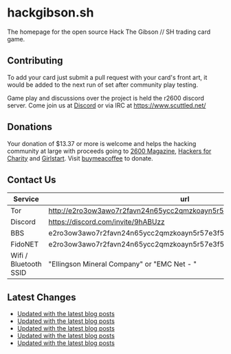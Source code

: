# hackgibson.sh
The homepage for the open source Hack The Gibson // SH trading card game.


## Contributing

To add your card just submit a pull request with your card's front art, it would be added to the next run of set after community play testing.

Game play and discussions over the project is held the r2600 discord server. Come join us at [Discord](https://discord.com/invite/9hABUzz) or via IRC at https://www.scuttled.net/


## Donations

Your donation of $13.37 or more is welcome and helps the hacking community at large with proceeds going to [2600 Magazine](https://2600.com/), [Hackers for Charity](https://hackersforcharity.org) and [Girlstart](https://girlstart.org).  Visit [buymeacoffee](https://www.buymeacoffee.com/hackgibson.sh) to donate.


## Contact Us

Service | url
-|-
Tor | http://e2ro3ow3awo7r2favn24n65ycc2qmzkoayn5r57e3f56nvjwdcgg32ad.onion
Discord | https://discord.com/invite/9hABUzz
BBS | e2ro3ow3awo7r2favn24n65ycc2qmzkoayn5r57e3f56nvjwdcgg32ad.onion:23
FidoNET | e2ro3ow3awo7r2favn24n65ycc2qmzkoayn5r57e3f56nvjwdcgg32ad.onion:24554
Wifi / Bluetooth SSID | "Ellingson Mineral Company" or "EMC Net - <fidonet address>"

## Latest Changes
<!-- BLOG-POST-LIST:START -->
- [Updated with the latest blog posts](https://github.com/DFW2600/hackgibson.sh/commit/924d3b0a7c5505760418e62e9ed52066aa255d96)
- [Updated with the latest blog posts](https://github.com/DFW2600/hackgibson.sh/commit/485bfbcae9b3e869bf65ca419b6a7bf7b2075500)
- [Updated with the latest blog posts](https://github.com/DFW2600/hackgibson.sh/commit/0b6e1b6a9173e0812eb60c9ff307c269d2f736ff)
- [Updated with the latest blog posts](https://github.com/DFW2600/hackgibson.sh/commit/688127bbdd2a02e4217cfe4366b8850cf3748b4c)
- [Updated with the latest blog posts](https://github.com/DFW2600/hackgibson.sh/commit/f641e3a6904e80f2d2f8b45a8fb933e7f8d75999)
<!-- BLOG-POST-LIST:END -->

